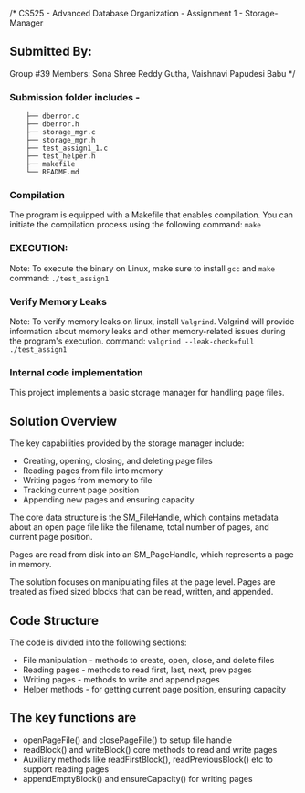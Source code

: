 /*
CS525 - Advanced Database Organization - Assignment 1 - Storage-Manager

Submitted By:
------------- 
Group #39
Members:
        Sona Shree Reddy Gutha,
        Vaishnavi Papudesi Babu
*/ 


### Submission folder includes - 
        ├── dberror.c
        ├── dberror.h
        ├── storage_mgr.c
        ├── storage_mgr.h
        ├── test_assign1_1.c
        ├── test_helper.h
        ├── makefile
        └── README.md

### Compilation
The program is equipped with a Makefile that enables compilation. You can initiate the compilation process using the following 
        command: `make` 

### EXECUTION: 
Note: To execute the binary on Linux, make sure to install `gcc` and `make`
        command: `./test_assign1`

### Verify Memory Leaks
Note: To verify memory leaks on linux, install `Valgrind`.
Valgrind will provide information about memory leaks and other memory-related issues during the program's execution.
        command: `valgrind --leak-check=full ./test_assign1`


### Internal code implementation
This project implements a basic storage manager for handling page files.

Solution Overview
-----------------
The key capabilities provided by the storage manager include:
- Creating, opening, closing, and deleting page files
- Reading pages from file into memory
- Writing pages from memory to file
- Tracking current page position
- Appending new pages and ensuring capacity

The core data structure is the SM_FileHandle, which contains metadata about an open page file like the filename, total number of pages, and current page position.

Pages are read from disk into an SM_PageHandle, which represents a page in memory.

The solution focuses on manipulating files at the page level. Pages are treated as fixed sized blocks that can be read, written, and appended.

Code Structure
--------------
The code is divided into the following sections:
- File manipulation - methods to create, open, close, and delete files
- Reading pages - methods to read first, last, next, prev pages
- Writing pages - methods to write and append pages
- Helper methods - for getting current page position, ensuring capacity

The key functions are
---------------------
- openPageFile() and closePageFile() to setup file handle
- readBlock() and writeBlock() core methods to read and write pages
- Auxiliary methods like readFirstBlock(), readPreviousBlock() etc to support reading pages
- appendEmptyBlock() and ensureCapacity() for writing pages